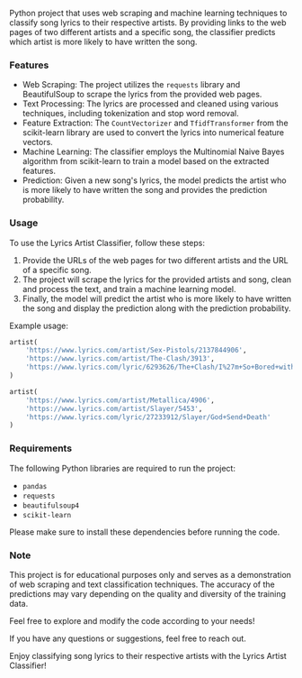 Python project that uses web scraping and machine learning techniques to classify song lyrics to their respective artists. By providing links to the web pages of two different artists and a specific song, the classifier predicts which artist is more likely to have written the song.

### Features

- Web Scraping: The project utilizes the `requests` library and BeautifulSoup to scrape the lyrics from the provided web pages.
- Text Processing: The lyrics are processed and cleaned using various techniques, including tokenization and stop word removal.
- Feature Extraction: The `CountVectorizer` and `TfidfTransformer` from the scikit-learn library are used to convert the lyrics into numerical feature vectors.
- Machine Learning: The classifier employs the Multinomial Naive Bayes algorithm from scikit-learn to train a model based on the extracted features.
- Prediction: Given a new song's lyrics, the model predicts the artist who is more likely to have written the song and provides the prediction probability.

### Usage

To use the Lyrics Artist Classifier, follow these steps:

1. Provide the URLs of the web pages for two different artists and the URL of a specific song.
2. The project will scrape the lyrics for the provided artists and song, clean and process the text, and train a machine learning model.
3. Finally, the model will predict the artist who is more likely to have written the song and display the prediction along with the prediction probability.

Example usage:

```python
artist(
    'https://www.lyrics.com/artist/Sex-Pistols/2137844906', 
    'https://www.lyrics.com/artist/The-Clash/3913', 
    'https://www.lyrics.com/lyric/6293626/The+Clash/I%27m+So+Bored+with+the+U.S.A.'
)
```

```python
artist(
    'https://www.lyrics.com/artist/Metallica/4906', 
    'https://www.lyrics.com/artist/Slayer/5453', 
    'https://www.lyrics.com/lyric/27233912/Slayer/God+Send+Death'
)
```

### Requirements

The following Python libraries are required to run the project:

- `pandas`
- `requests`
- `beautifulsoup4`
- `scikit-learn`

Please make sure to install these dependencies before running the code.

### Note

This project is for educational purposes only and serves as a demonstration of web scraping and text classification techniques. The accuracy of the predictions may vary depending on the quality and diversity of the training data.

Feel free to explore and modify the code according to your needs!

If you have any questions or suggestions, feel free to reach out.

Enjoy classifying song lyrics to their respective artists with the Lyrics Artist Classifier!
